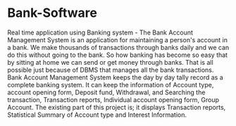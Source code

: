 # Bank-Software
Real time application using Banking system -
The Bank Account Management System is an application for maintaining a person's account in a bank.
We make thousands of transactions through banks daily and we can do this without going to the bank. So how banking has become so easy that by sitting at home we can send or get money through banks. That is all possible just because of DBMS that manages all the bank transactions. Bank Account Management System keeps the day by day tally record as a complete banking system. It can keep the information of Account type, account opening form, Deposit fund, Withdrawal, and Searching the transaction, Transaction reports, Individual account opening form, Group Account. The existing part of this project is; it displays Transaction reports, Statistical Summary of Account type and Interest Information.
